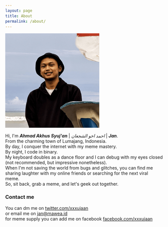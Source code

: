 ```yaml
---
layout: page
title: About
permalink: /about/
---
```

![jan](https://raw.githubusercontent.com/xujaan/xujaan.github.io/master/images/photo-profile-small.png)

Hi, I'm **_Ahmad Akhus Syuj'an_** | _احمد اخو الشجعان_ | **_Jan_**.  
From the charming town of Lumajang, Indonesia.  
By day, I conquer the internet with my meme mastery.  
By night, I code in binary.  
My keyboard doubles as a dance floor and I can debug with my eyes closed (not recommended, but impressive nonetheless).  
When I'm not saving the world from bugs and glitches, you can find me sharing laughter with my online friends or searching for the next viral meme.  
So, sit back, grab a meme, and let's geek out together.

### Contact me

You can dm me on [twitter.com/xxxujaan](https://twitter.com/xxxujaan)  
or email me on [jan@mawea.id](mailto:jan@mawea.id)  
for meme supply you can add me on facebook [facebook.com/xxxujaan](https://facebook.com/xxxujaan)
